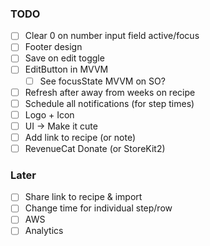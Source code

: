 ### TODO
- [ ] Clear 0 on number input field active/focus
- [ ] Footer design
- [ ] Save on edit toggle
- [ ] EditButton in MVVM
  - [ ] See focusState MVVM on SO?
- [ ] Refresh after away from weeks on recipe
- [ ] Schedule all notifications (for step times)
- [ ] Logo + Icon
- [ ] UI -> Make it cute
- [ ] Add link to recipe (or note)
- [ ] RevenueCat Donate (or StoreKit2)

### Later
- [ ] Share link to recipe & import
- [ ] Change time for individual step/row
- [ ] AWS
- [ ] Analytics
